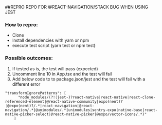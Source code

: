 ##REPRO REPO FOR @REACT-NAVIGATION/STACK BUG WHEN USING JEST

### How to repro:
- Clone
- Install dependencies with yarn or npm
- execute test script (yarn test or npm test)

### Possible outcomes:
1. If tested as is, the test will pass (expected)
2. Uncomment line 10 in App.tsx and the test will fail
3. Add below code to to package.json/jest and the test will fail with a different error
```  
"transformIgnorePatterns": [
      "node_modules/(?!(jest-)?react-native|react-native|react-clone-referenced-element|@react-native-community|expo(nent)?|@expo(nent)?/.*|react-navigation|@react-navigation/.*|@unimodules/.*|unimodules|sentry-expo|native-base|react-native-picker-select|@react-native-picker|@expo/vector-icons/.*)"
    ]
```

